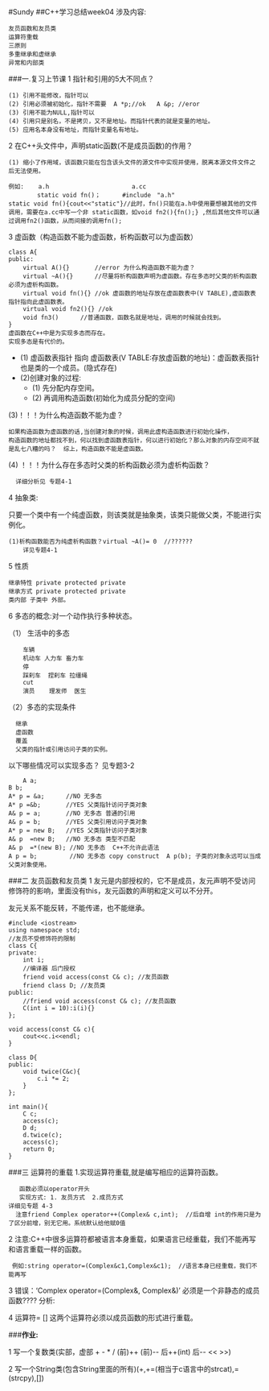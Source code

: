 #Sundy
##C++学习总结week04
涉及内容:

	友员函数和友员类
	运算符重载
	三原则
	多重继承和虚继承
	异常和内部类

###一.复习上节课
1  指针和引用的5大不同点？

	(1) 引用不能修改，指针可以
	(2)	引用必须被初始化，指针不需要  A *p;//ok   A &p; //eror
	(3) 引用不能为NULL,指针可以
	(4) 引用只是别名，不是拷贝，又不是地址。而指针代表的就是变量的地址。
	(5) 应用名本身没有地址，而指针变量名有地址。
	 
2 在C++头文件中，声明static函数(不是成员函数)的作用？

    (1) 缩小了作用域，该函数只能在包含该头文件的源文件中实现并使用，脱离本源文件文件之后无法使用。

	例如:    a.h                       a.cc
	        static void fn()；	   #include　"a.h"
	static void fn(){cout<<"static"}//此时，fn()只能在a.h中使用要想被其他的文件调用，需要在a.cc中写一个非 static函数，如void fn2(){fn();} ,然后其他文件可以通过调用fn2()函数，从而间接的调用fn();

3 虚函数（构造函数不能为虚函数，析构函数可以为虚函数）

	class A{
	public:
		virtual A(){}       //error 为什么构造函数不能为虚？
		virtual ~A(){}      //尽量将析构函数声明为虚函数。存在多态时父类的析构函数必须为虚析构函数。
		virtual	void fn(){} //ok 虚函数的地址存放在虚函数表中(V TABLE),虚函数表指针指向此虚函数表。
		virtual	void fn2(){} //ok 
		void fn3()      //普通函数，函数名就是地址，调用的时候就会找到。
	}
	虚函数在C++中是为实现多态而存在。
	实现多态是有代价的。


-   (1) 虚函数表指针 指向 虚函数表(V TABLE:存放虚函数的地址)：虚函数表指针也是类的一个成员。(隐式存在)
-   (2)创建对象的过程:
	-   (1) 先分配内存空间。
	-   (2) 再调用构造函数(初始化为成员分配的空间)
	
  (3)！！！为什么构造函数不能为虚？

	如果构造函数为虚函数的话,当创建对象的时候，调用此虚构造函数进行初始化操作，
	构造函数的地址都找不到，何以找到虚函数表指针，何以进行初始化？那么对象的内存空间不就是乱七八糟的吗？  综上，构造函数不能是虚函数。
  (4) ！！！为什么存在多态时父类的析构函数必须为虚析构函数？

	  详细分析见 专题4-1

4 抽象类:

只要一个类中有一个纯虚函数，则该类就是抽象类，该类只能做父类，不能进行实例化。

	(1)析构函数能否为纯虚析构函数？virtual ~A()= 0  //??????
    	详见专题4-1

 5 性质

	继承特性 private protected private
	继承方式 private protected private
	类内部 子类中 外部。
 
 6 多态的概念:对一个动作执行多种状态。

  （1） 生活中的多态

		车辆
		机动车 人力车 畜力车
		停
		踩刹车  捏刹车 拉缰绳
		cut
		演员    理发师  医生

  （2）多态的实现条件

      继承
      虚函数
      覆盖
      父类的指针或引用访问子类的实例。
以下哪些情况可以实现多态？  见专题3-2	

        A a;
	B b;
	A* p = &a;      //NO 无多态
	A* p =&b;       //YES 父类指针访问子类对象
	A& p = a;       //NO 无多态 普通的引用
	A& p = b;       //YES 父类引用访问子类对象
	A* p = new B;   //YES 父类指针访问子类对象
	A& p  =new B;   //NO 无多态 类型不匹配
	A& p  =*(new B); //NO 无多态  C++不允许此语法
	A p = b;         //NO 无多态 copy construct  A p(b); 子类的对象永远可以当成父类对象使用。
  
   
###二 友员函数和友员类
  1 友元是内部授权的，它不是成员，友元声明不受访问修饰符的影响，里面没有this，友元函数的声明和定义可以不分开。
    友元关系不能反转，不能传递，也不能继承。

	#include <iostream>
	using namespace std;
	//友员不受修饰符的限制
	class C{
	private:
		int i;
		//编译器 后门授权
		friend void access(const C& c); //友员函数
		friend class D; //友员类
	public:
		//friend void access(const C& c); //友员函数
		C(int i = 10):i(i){}
	};
	
	void access(const C& c){
		cout<<c.i<<endl;
	}
	
	class D{
	public:
		void twice(C&c){
			c.i *= 2;
		}
	};
	
	int main(){
		C c;
		access(c);
		D d;
		d.twice(c);
		access(c);
		return 0;
	}


###三 运算符的重载
 1.实现运算符重载,就是编写相应的运算符函数。

	   函数必须以operator开头
	   实现方式: 1. 友员方式  2.成员方式
	详细见专题 4-3
	  注意friend Complex operator++(Complex& c,int);	//后自增 int的作用只是为了区分前增，别无它用。系统默认给他赋0值
 
 2 注意:C++中很多运算符都被语言本身重载，如果语言已经重载，我们不能再写和语言重载一样的函数。

	 例如:string operator=(Complex&c1,Complex&c1);  //语言本身已经重载，我们不能再写

 3 错误：‘Complex operator=(Complex&, Complex&)’ 必须是一个非静态的成员函数????
分析:

 4 运算符= [] 这两个运算符必须以成员函数的形式进行重载。

###**作业:**

 1 写一个复数类(实部，虚部 + - * / (前)++ (前)-- 后++(int) 后-- << >>)

 2 写一个String类(包含String里面的所有)(+,+=(相当于c语言中的strcat),=(strcpy),[])
 

